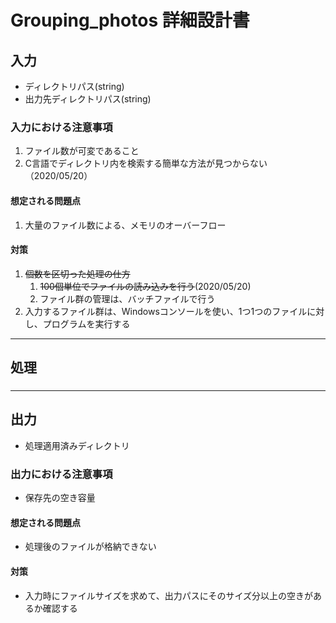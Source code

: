 # Grouping_photos 詳細設計書

## 入力

- ディレクトリパス(string)
- 出力先ディレクトリパス(string)

### 入力における注意事項

1. ファイル数が可変であること
2. C言語でディレクトリ内を検索する簡単な方法が見つからない（2020/05/20）

#### 想定される問題点

1. 大量のファイル数による、メモリのオーバーフロー

#### 対策

1. ~~個数を区切った処理の仕方~~
   1. ~~100個単位でファイルの読み込みを行う~~(2020/05/20)
   2. ファイル群の管理は、バッチファイルで行う
2. 入力するファイル群は、Windowsコンソールを使い、1つ1つのファイルに対し、プログラムを実行する

  
---

## 処理

### 

---

## 出力

- 処理適用済みディレクトリ

### 出力における注意事項

- 保存先の空き容量

#### 想定される問題点

- 処理後のファイルが格納できない

#### 対策

- 入力時にファイルサイズを求めて、出力パスにそのサイズ分以上の空きがあるか確認する